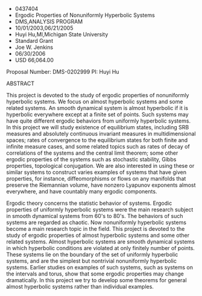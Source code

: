 
* 0437404
* Ergodic Properties of Nonuniformly Hyperbolic Systems
* DMS,ANALYSIS PROGRAM
* 10/01/2003,06/21/2005
* Huyi Hu,MI,Michigan State University
* Standard Grant
* Joe W. Jenkins
* 06/30/2006
* USD 66,064.00

Proposal Number: DMS-0202999 PI: Huyi Hu

ABSTRACT

This project is devoted to the study of ergodic properties of nonuniformly
hyperbolic systems. We focus on almost hyperbolic systems and some related
systems. An smooth dynamical system is almost hyperbolic if it is hyperbolic
everywhere except at a finite set of points. Such systems may have quite
different ergodic behaviors from uniformly hyperbolic systems. In this project
we will study existence of equilibrium states, including SRB measures and
absolutely continuous invariant measures in multidimensional spaces; rates of
convergence to the equilibrium states for both finite and infinite measure
cases, and some related topics such as rates of decay of correlations of the
systems and the central limit theorem; some other ergodic properties of the
systems such as stochastic stability, Gibbs properties, topological conjugation.
We are also interested in using these or similar systems to construct varies
examples of systems that have given properties, for instance, diffeomorphisms or
flows on any manifolds that preserve the Riemannian volume, have nonzero
Lyapunov exponents almost everywhere, and have countably many ergodic
components.

Ergodic theory concerns the statistic behavior of systems. Ergodic properties
of uniformly hyperbolic systems were the main research subject in smooth
dynamical systems from 60's to 80's. The behaviors of such systems are regarded
as chaotic. Now nonuniformly hyperbolic systems become a main research topic in
the field. This project is devoted to the study of ergodic properties of almost
hyperbolic systems and some other related systems. Almost hyperbolic systems are
smooth dynamical systems in which hyperbolic conditions are violated at only
finitely number of points. These systems lie on the boundary of the set of
uniformly hyperbolic systems, and are the simplest but nontrivial nonuniformly
hyperbolic systems. Earlier studies on examples of such systems, such as systems
on the intervals and torus, show that some ergodic properties may change
dramatically. In this project we try to develop some theorems for general almost
hyperbolic systems rather than individual examples.


